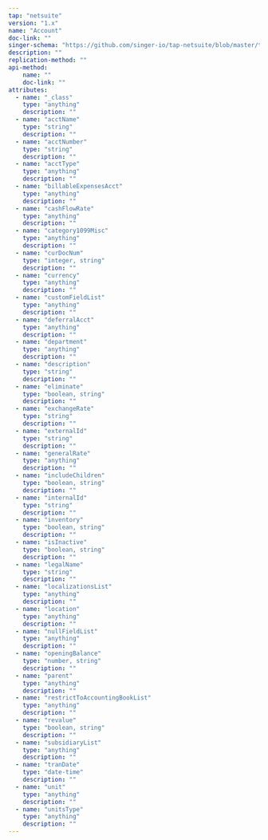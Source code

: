 ```yaml
---
tap: "netsuite"
version: "1.x"
name: "Account"
doc-link: ""
singer-schema: "https://github.com/singer-io/tap-netsuite/blob/master/tap_netsuite/schemas/Account.json"
description: ""
replication-method: ""
api-method:
    name: ""
    doc-link: ""
attributes:
  - name: "_class"
    type: "anything"
    description: ""
  - name: "acctName"
    type: "string"
    description: ""
  - name: "acctNumber"
    type: "string"
    description: ""
  - name: "acctType"
    type: "anything"
    description: ""
  - name: "billableExpensesAcct"
    type: "anything"
    description: ""
  - name: "cashFlowRate"
    type: "anything"
    description: ""
  - name: "category1099Misc"
    type: "anything"
    description: ""
  - name: "curDocNum"
    type: "integer, string"
    description: ""
  - name: "currency"
    type: "anything"
    description: ""
  - name: "customFieldList"
    type: "anything"
    description: ""
  - name: "deferralAcct"
    type: "anything"
    description: ""
  - name: "department"
    type: "anything"
    description: ""
  - name: "description"
    type: "string"
    description: ""
  - name: "eliminate"
    type: "boolean, string"
    description: ""
  - name: "exchangeRate"
    type: "string"
    description: ""
  - name: "externalId"
    type: "string"
    description: ""
  - name: "generalRate"
    type: "anything"
    description: ""
  - name: "includeChildren"
    type: "boolean, string"
    description: ""
  - name: "internalId"
    type: "string"
    description: ""
  - name: "inventory"
    type: "boolean, string"
    description: ""
  - name: "isInactive"
    type: "boolean, string"
    description: ""
  - name: "legalName"
    type: "string"
    description: ""
  - name: "localizationsList"
    type: "anything"
    description: ""
  - name: "location"
    type: "anything"
    description: ""
  - name: "nullFieldList"
    type: "anything"
    description: ""
  - name: "openingBalance"
    type: "number, string"
    description: ""
  - name: "parent"
    type: "anything"
    description: ""
  - name: "restrictToAccountingBookList"
    type: "anything"
    description: ""
  - name: "revalue"
    type: "boolean, string"
    description: ""
  - name: "subsidiaryList"
    type: "anything"
    description: ""
  - name: "tranDate"
    type: "date-time"
    description: ""
  - name: "unit"
    type: "anything"
    description: ""
  - name: "unitsType"
    type: "anything"
    description: ""
---
```

